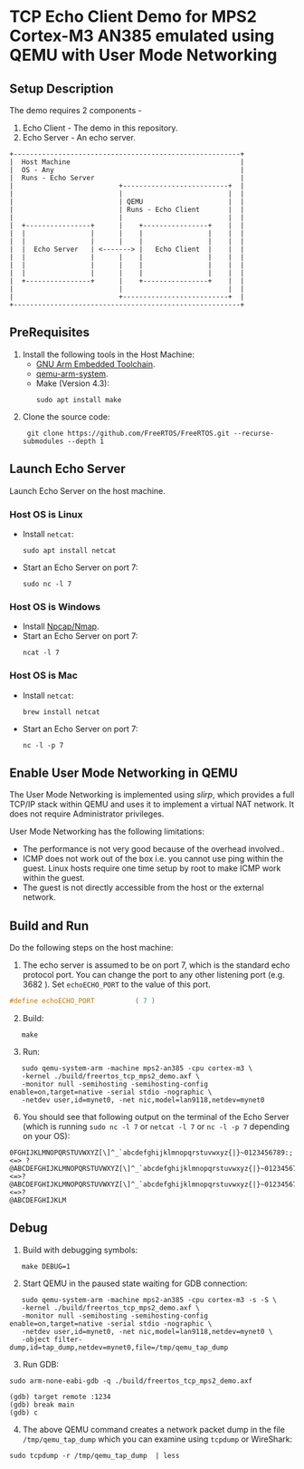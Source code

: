 # TCP Echo Client Demo for MPS2 Cortex-M3 AN385 emulated using QEMU with User Mode Networking

## Setup Description
The demo requires 2 components -
1. Echo Client - The demo in this repository.
1. Echo Server - An echo server.

```
+--------------------------------------------------------+
|  Host Machine                                          |
|  OS - Any                                              |
|  Runs - Echo Server                                    |
|                          +--------------------------+  |
|                          |                          |  |
|                          | QEMU                     |  |
|                          | Runs - Echo Client       |  |
|                          |                          |  |
|  +----------------+      |    +----------------+    |  |
|  |                |      |    |                |    |  |
|  |                |      |    |                |    |  |
|  |  Echo Server   | <-------> |   Echo Client  |    |  |
|  |                |      |    |                |    |  |
|  |                |      |    |                |    |  |
|  |                |      |    |                |    |  |
|  +----------------+      |    +----------------+    |  |
|                          |                          |  |
|                          +--------------------------+  |
+--------------------------------------------------------+
```

## PreRequisites

1. Install the following tools in the Host Machine:
   * [GNU Arm Embedded Toolchain](https://developer.arm.com/tools-and-software/open-source-software/developer-tools/gnu-toolchain/gnu-rm/downloads).
   * [qemu-arm-system](https://www.qemu.org/download).
   * Make (Version 4.3):
     ```
     sudo apt install make
     ```
2.  Clone the source code:
     ```
      git clone https://github.com/FreeRTOS/FreeRTOS.git --recurse-submodules --depth 1
     ```

## Launch Echo Server
Launch Echo Server on the host machine.

### Host OS is Linux
* Install `netcat`:
   ```
   sudo apt install netcat
   ```
* Start an Echo Server on port 7:
   ```shell
   sudo nc -l 7
   ```

### Host OS is Windows
* Install [Npcap/Nmap](https://nmap.org/download.html#windows).
* Start an Echo Server on port 7:
    ```shell
    ncat -l 7
    ```

### Host OS is Mac
* Install `netcat`:
   ```shell
   brew install netcat
   ```
* Start an Echo Server on port 7:
    ```shell
    nc -l -p 7
    ```

## Enable User Mode Networking in QEMU

The User Mode Networking is implemented using *slirp*, which provides a full
TCP/IP stack within QEMU and uses it to implement a virtual NAT network. It does
not require Administrator privileges.

User Mode Networking has the following limitations:

 - The performance is not very good because of the overhead involved..
 - ICMP does not work out of the box i.e. you cannot use ping within the guest.
   Linux hosts require one time setup by root to make ICMP work within the
   guest.
 - The guest is not directly accessible from the host or the external network.


## Build and Run
Do the following steps on the host machine:

1. The echo server is assumed to be on port 7, which is the standard echo
protocol port. You can change the port to any other listening port (e.g. 3682 ).
Set `echoECHO_PORT` to the value of this port.

```c
#define echoECHO_PORT          ( 7 )
```

2. Build:
```shell
   make
```

3. Run:
```shell
   sudo qemu-system-arm -machine mps2-an385 -cpu cortex-m3 \
   -kernel ./build/freertos_tcp_mps2_demo.axf \
   -monitor null -semihosting -semihosting-config enable=on,target=native -serial stdio -nographic \
   -netdev user,id=mynet0, -net nic,model=lan9118,netdev=mynet0

```

6. You should see that following output on the terminal of the Echo Server (which
is running `sudo nc -l 7` or `netcat -l 7` or `nc -l -p 7` depending on your OS):
```
0FGHIJKLMNOPQRSTUVWXYZ[\]^_`abcdefghijklmnopqrstuvwxyz{|}~0123456789:;<=> ?
@ABCDEFGHIJKLMNOPQRSTUVWXYZ[\]^_`abcdefghijklmnopqrstuvwxyz{|}~0123456789:;<=>?
@ABCDEFGHIJKLMNOPQRSTUVWXYZ[\]^_`abcdefghijklmnopqrstuvwxyz{|}~0123456789:;<=>?
@ABCDEFGHIJKLM
```

## Debug
1. Build with debugging symbols:
```
   make DEBUG=1
```

2. Start QEMU in the paused state waiting for GDB connection:
```shell
   sudo qemu-system-arm -machine mps2-an385 -cpu cortex-m3 -s -S \
   -kernel ./build/freertos_tcp_mps2_demo.axf \
   -monitor null -semihosting -semihosting-config enable=on,target=native -serial stdio -nographic \
   -netdev user,id=mynet0, -net nic,model=lan9118,netdev=mynet0 \
   -object filter-dump,id=tap_dump,netdev=mynet0,file=/tmp/qemu_tap_dump
```

3. Run GDB:
```shell
sudo arm-none-eabi-gdb -q ./build/freertos_tcp_mps2_demo.axf

(gdb) target remote :1234
(gdb) break main
(gdb) c
```

4. The above QEMU command creates a network packet dump in the file
`/tmp/qemu_tap_dump` which you can examine using `tcpdump` or WireShark:
```shell
sudo tcpdump -r /tmp/qemu_tap_dump  | less
```
